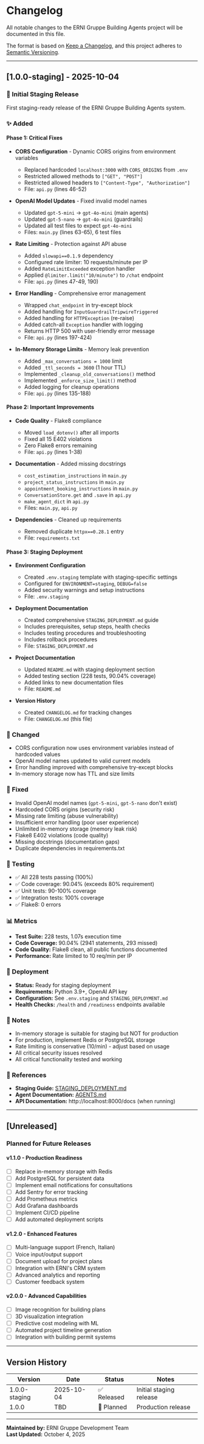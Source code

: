 # Changelog

All notable changes to the ERNI Gruppe Building Agents project will be documented in this file.

The format is based on [Keep a Changelog](https://keepachangelog.com/en/1.0.0/),
and this project adheres to [Semantic Versioning](https://semver.org/spec/v2.0.0.html).

---

## [1.0.0-staging] - 2025-10-04

### 🎉 Initial Staging Release

First staging-ready release of the ERNI Gruppe Building Agents system.

### ✨ Added

#### Phase 1: Critical Fixes
- **CORS Configuration** - Dynamic CORS origins from environment variables
  - Replaced hardcoded `localhost:3000` with `CORS_ORIGINS` from `.env`
  - Restricted allowed methods to `["GET", "POST"]`
  - Restricted allowed headers to `["Content-Type", "Authorization"]`
  - File: `api.py` (lines 46-52)

- **OpenAI Model Updates** - Fixed invalid model names
  - Updated `gpt-5-mini` → `gpt-4o-mini` (main agents)
  - Updated `gpt-5-nano` → `gpt-4o-mini` (guardrails)
  - Updated all test files to expect `gpt-4o-mini`
  - Files: `main.py` (lines 63-65), 6 test files

- **Rate Limiting** - Protection against API abuse
  - Added `slowapi==0.1.9` dependency
  - Configured rate limiter: 10 requests/minute per IP
  - Added `RateLimitExceeded` exception handler
  - Applied `@limiter.limit("10/minute")` to `/chat` endpoint
  - File: `api.py` (lines 47-49, 190)

- **Error Handling** - Comprehensive error management
  - Wrapped `chat_endpoint` in try-except block
  - Added handling for `InputGuardrailTripwireTriggered`
  - Added handling for `HTTPException` (re-raise)
  - Added catch-all `Exception` handler with logging
  - Returns HTTP 500 with user-friendly error message
  - File: `api.py` (lines 197-424)

- **In-Memory Storage Limits** - Memory leak prevention
  - Added `_max_conversations = 1000` limit
  - Added `_ttl_seconds = 3600` (1 hour TTL)
  - Implemented `_cleanup_old_conversations()` method
  - Implemented `_enforce_size_limit()` method
  - Added logging for cleanup operations
  - File: `api.py` (lines 135-188)

#### Phase 2: Important Improvements
- **Code Quality** - Flake8 compliance
  - Moved `load_dotenv()` after all imports
  - Fixed all 15 E402 violations
  - Zero Flake8 errors remaining
  - File: `api.py` (lines 1-38)

- **Documentation** - Added missing docstrings
  - `cost_estimation_instructions` in `main.py`
  - `project_status_instructions` in `main.py`
  - `appointment_booking_instructions` in `main.py`
  - `ConversationStore.get` and `.save` in `api.py`
  - `make_agent_dict` in `api.py`
  - Files: `main.py`, `api.py`

- **Dependencies** - Cleaned up requirements
  - Removed duplicate `httpx==0.28.1` entry
  - File: `requirements.txt`

#### Phase 3: Staging Deployment
- **Environment Configuration**
  - Created `.env.staging` template with staging-specific settings
  - Configured for `ENVIRONMENT=staging`, `DEBUG=false`
  - Added security warnings and setup instructions
  - File: `.env.staging`

- **Deployment Documentation**
  - Created comprehensive `STAGING_DEPLOYMENT.md` guide
  - Includes prerequisites, setup steps, health checks
  - Includes testing procedures and troubleshooting
  - Includes rollback procedures
  - File: `STAGING_DEPLOYMENT.md`

- **Project Documentation**
  - Updated `README.md` with staging deployment section
  - Added testing section (228 tests, 90.04% coverage)
  - Added links to new documentation files
  - File: `README.md`

- **Version History**
  - Created `CHANGELOG.md` for tracking changes
  - File: `CHANGELOG.md` (this file)

### 🔧 Changed
- CORS configuration now uses environment variables instead of hardcoded values
- OpenAI model names updated to valid current models
- Error handling improved with comprehensive try-except blocks
- In-memory storage now has TTL and size limits

### 🐛 Fixed
- Invalid OpenAI model names (`gpt-5-mini`, `gpt-5-nano` don't exist)
- Hardcoded CORS origins (security risk)
- Missing rate limiting (abuse vulnerability)
- Insufficient error handling (poor user experience)
- Unlimited in-memory storage (memory leak risk)
- Flake8 E402 violations (code quality)
- Missing docstrings (documentation gaps)
- Duplicate dependencies in requirements.txt

### 🧪 Testing
- ✅ All 228 tests passing (100%)
- ✅ Code coverage: 90.04% (exceeds 80% requirement)
- ✅ Unit tests: 90-100% coverage
- ✅ Integration tests: 100% coverage
- ✅ Flake8: 0 errors

### 📊 Metrics
- **Test Suite:** 228 tests, 1.07s execution time
- **Code Coverage:** 90.04% (2941 statements, 293 missed)
- **Code Quality:** Flake8 clean, all public functions documented
- **Performance:** Rate limited to 10 req/min per IP

### 🚀 Deployment
- **Status:** Ready for staging deployment
- **Requirements:** Python 3.9+, OpenAI API key
- **Configuration:** See `.env.staging` and `STAGING_DEPLOYMENT.md`
- **Health Checks:** `/health` and `/readiness` endpoints available

### 📝 Notes
- In-memory storage is suitable for staging but NOT for production
- For production, implement Redis or PostgreSQL storage
- Rate limiting is conservative (10/min) - adjust based on usage
- All critical security issues resolved
- All critical functionality tested and working

### 🔗 References
- **Staging Guide:** [STAGING_DEPLOYMENT.md](STAGING_DEPLOYMENT.md)
- **Agent Documentation:** [AGENTS.md](../AGENTS.md)
- **API Documentation:** http://localhost:8000/docs (when running)

---

## [Unreleased]

### Planned for Future Releases

#### v1.1.0 - Production Readiness
- [ ] Replace in-memory storage with Redis
- [ ] Add PostgreSQL for persistent data
- [ ] Implement email notifications for consultations
- [ ] Add Sentry for error tracking
- [ ] Add Prometheus metrics
- [ ] Add Grafana dashboards
- [ ] Implement CI/CD pipeline
- [ ] Add automated deployment scripts

#### v1.2.0 - Enhanced Features
- [ ] Multi-language support (French, Italian)
- [ ] Voice input/output support
- [ ] Document upload for project plans
- [ ] Integration with ERNI's CRM system
- [ ] Advanced analytics and reporting
- [ ] Customer feedback system

#### v2.0.0 - Advanced Capabilities
- [ ] Image recognition for building plans
- [ ] 3D visualization integration
- [ ] Predictive cost modeling with ML
- [ ] Automated project timeline generation
- [ ] Integration with building permit systems

---

## Version History

| Version | Date | Status | Notes |
|---------|------|--------|-------|
| 1.0.0-staging | 2025-10-04 | ✅ Released | Initial staging release |
| 1.0.0 | TBD | 🔄 Planned | Production release |

---

**Maintained by:** ERNI Gruppe Development Team  
**Last Updated:** October 4, 2025

